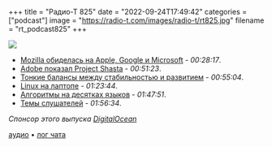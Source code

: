 +++
title = "Радио-Т 825"
date = "2022-09-24T17:49:42"
categories = ["podcast"]
image = "https://radio-t.com/images/radio-t/rt825.jpg"
filename = "rt_podcast825"
+++

![](https://radio-t.com/images/radio-t/rt825.jpg)

- [Mozilla обиделась на Apple, Google и Microsoft](https://www.techradar.com/news/mozilla-claims-apple-google-and-microsoft-force-users-to-use-default-web-browsers) - *00:28:17*.
- [Adobe показал Project Shasta](https://pages.adobe.com/shasta/) - *00:51:23*.
- [Тонкие балансы между стабильностью и развитием](https://www.redhat.com/en/blog/balancing-if-it-aint-broke-dont-fix-it-vs-release-early-and-often) - *00:55:04*.
- [Linux на лаптопе](https://clivethompson.medium.com/linux-on-the-laptop-works-so-damn-well-that-its-boring-29014b347941) - *01:23:44*.
- [Алгоритмы на десятках языков](https://the-algorithms.com/) - *01:47:51*.
- [Темы слушателей](https://radio-t.com/p/2022/09/20/prep-825/) - *01:56:34*.

*Спонсор этого выпуска [DigitalOcean](https://do.co/radiot)*


[аудио](https://cdn.radio-t.com/rt_podcast825.mp3) • [лог чата](https://chat.radio-t.com/logs/radio-t-825.html)
<audio src="https://cdn.radio-t.com/rt_podcast825.mp3" preload="none"></audio>
